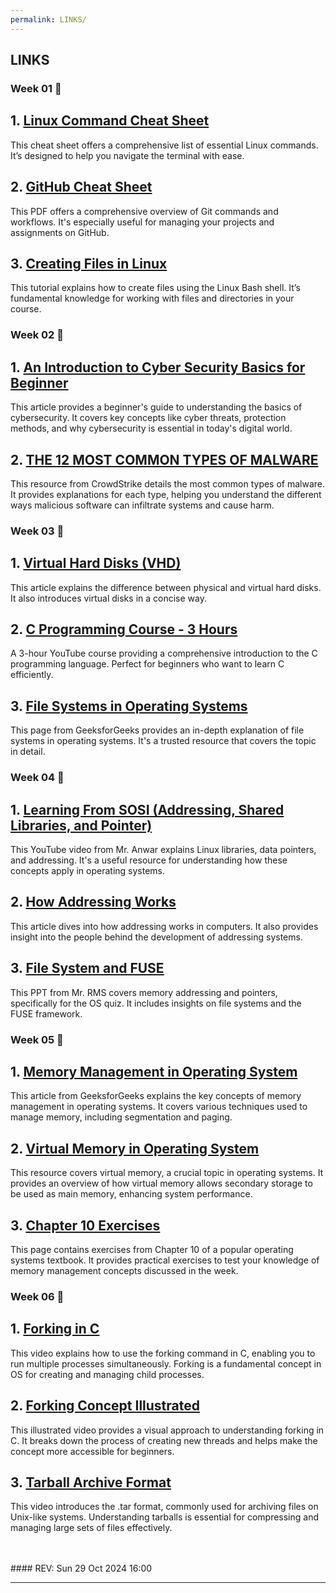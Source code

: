 ```yaml
---
permalink: LINKS/
---
```


## LINKS

### Week 01 🚩
<div class="link-card">
  <h2>1. <a href="https://phoenixnap.com/kb/linux-commands-cheat-sheet">Linux Command Cheat Sheet</a></h2>
  <p>This cheat sheet offers a comprehensive list of essential Linux commands. It’s designed to help you navigate the terminal with ease.</p>
</div>

<div class="link-card">
  <h2>2. <a href="https://training.github.com/downloads/github-git-cheat-sheet.pdf">GitHub Cheat Sheet</a></h2>
  <p>This PDF offers a comprehensive overview of Git commands and workflows. It's especially useful for managing your projects and assignments on GitHub.</p>
</div>

<div class="link-card">
  <h2>3. <a href="https://www.cyberciti.biz/faq/create-a-file-in-linux-using-the-bash-shell-terminal/">Creating Files in Linux</a></h2>
  <p>This tutorial explains how to create files using the Linux Bash shell. It’s fundamental knowledge for working with files and directories in your course.</p>
</div>

### Week 02 🚩
<div class="link-card">
  <h2>1. <a href="https://geekflare.com/understanding-cybersecurity/">An Introduction to Cyber Security Basics for Beginner</a></h2>
  <p>This article provides a beginner's guide to understanding the basics of cybersecurity. It covers key concepts like cyber threats, protection methods, and why cybersecurity is essential in today's digital world.</p>
</div>

<div class="link-card">
  <h2>2. <a href="https://www.crowdstrike.com/cybersecurity-101/malware/types-of-malware/">THE 12 MOST COMMON TYPES OF MALWARE</a></h2>
  <p>This resource from CrowdStrike details the most common types of malware. It provides explanations for each type, helping you understand the different ways malicious software can infiltrate systems and cause harm.</p>
</div>

### Week 03 🚩
<div class="link-card">
  <h2>1. <a href="https://www.techtarget.com/searchvirtualdesktop/definition/virtual-hard-disk-VHD">Virtual Hard Disks (VHD)</a></h2>
  <p>This article explains the difference between physical and virtual hard disks. It also introduces virtual disks in a concise way.</p>
</div>

<div class="link-card">
  <h2>2. <a href="https://www.youtube.com/watch?v=KJgsSFOSQv0">C Programming Course - 3 Hours</a></h2>
  <p>A 3-hour YouTube course providing a comprehensive introduction to the C programming language. Perfect for beginners who want to learn C efficiently.</p>
</div>

<div class="link-card">
  <h2>3. <a href="https://www.geeksforgeeks.org/file-systems-in-operating-system/">File Systems in Operating Systems</a></h2>
  <p>This page from GeeksforGeeks provides an in-depth explanation of file systems in operating systems. It's a trusted resource that covers the topic in detail.</p>
</div>

### Week 04 🚩
<div class="link-card">
  <h2>1. <a href="https://www.youtube.com/watch?v=uFj7mKNq1t0">Learning From SOSI (Addressing, Shared Libraries, and Pointer)</a></h2>
  <p>This YouTube video from Mr. Anwar explains Linux libraries, data pointers, and addressing. It's a useful resource for understanding how these concepts apply in operating systems.</p>
</div>

<div class="link-card">
  <h2>2. <a href="https://computer.howstuffworks.com/c23.htm">How Addressing Works</a></h2>
  <p>This article dives into how addressing works in computers. It also provides insight into the people behind the development of addressing systems.</p>
</div>

<div class="link-card">
  <h2>3. <a href="https://os.vlsm.org/Slides/os04.pdf">File System and FUSE</a></h2>
  <p>This PPT from Mr. RMS covers memory addressing and pointers, specifically for the OS quiz. It includes insights on file systems and the FUSE framework.</p>
</div>

### Week 05 🚩
<div class="link-card">
  <h2>1. <a href="https://www.geeksforgeeks.org/memory-management-in-operating-system/">Memory Management in Operating System</a></h2>
  <p>This article from GeeksforGeeks explains the key concepts of memory management in operating systems. It covers various techniques used to manage memory, including segmentation and paging.</p>
</div>

<div class="link-card">
  <h2>2. <a href="https://www.geeksforgeeks.org/virtual-memory-in-operating-system/">Virtual Memory in Operating System</a></h2>
  <p>This resource covers virtual memory, a crucial topic in operating systems. It provides an overview of how virtual memory allows secondary storage to be used as main memory, enhancing system performance.</p>
</div>

<div class="link-card">
  <h2>3. <a href="https://www.studocu.com/row/document/xian-jiaotong-university/%E6%93%8D%E4%BD%9C%E7%B3%BB%E7%BB%9F/operating-system-concepts-exercise10/24296566">Chapter 10 Exercises</a></h2>
  <p>This page contains exercises from Chapter 10 of a popular operating systems textbook. It provides practical exercises to test your knowledge of memory management concepts discussed in the week.</p>
</div>

### Week 06 🚩
<div class="link-card">
  <h2>1. <a href="https://www.youtube.com/watch?v=cex9XrZCU14">Forking in C</a></h2>
  <p>This video explains how to use the forking command in C, enabling you to run multiple processes simultaneously. Forking is a fundamental concept in OS for creating and managing child processes.</p>
</div>

<div class="link-card">
  <h2>2. <a href="https://www.youtube.com/watch?v=xVSPv-9x3gk">Forking Concept Illustrated</a></h2>
  <p>This illustrated video provides a visual approach to understanding forking in C. It breaks down the process of creating new threads and helps make the concept more accessible for beginners.</p>
</div>

<div class="link-card">
  <h2>3. <a href="https://www.youtube.com/watch?v=xVSPv-9x3gk">Tarball Archive Format</a></h2>
  <p>This video introduces the .tar format, commonly used for archiving files on Unix-like systems. Understanding tarballs is essential for compressing and managing large sets of files effectively.</p>
</div>

<br>
<br>
#### REV: Sun 29 Oct 2024 16:00
<hr>
